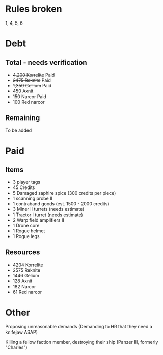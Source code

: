# Rules broken
1, 4, 5, 6
# Debt
## Total - needs verification
- ~~4,200 Korrelite~~ Paid    
- ~~2475 Reknite~~ Paid
- ~~1,350 Gellium~~ Paid
- 450 Axnit
- ~~150 Narcor~~ Paid
- 100 Red narcor
## Remaining
To be added

# Paid


## Items
- 3 player tags
- 45 Credits
- 5 Damaged saphire spice (300 credits per piece)
- 1 scanning probe II
- 1 contraband goods (est. 1500 - 2000 credits)
- 3 Miner II turrets (needs estimate)
- 1 Tractor I turret (needs estimate)
- 2 Warp field amplifiers II
- 1 Drone core
- 1 Rogue helmet
- 1 Rogue legs
## Resources
- 4204 Korrelite
- 2575 Reknite
- 1446 Gelium
- 128 Axnit
- 182 Narcor
- 61 Red narcor

# Other
Proposing unreasonable demands (Demanding to HR that they need a knifejaw ASAP)

Killing a fellow faction member, destroying their ship (Panzer III, formerly "Charles")

